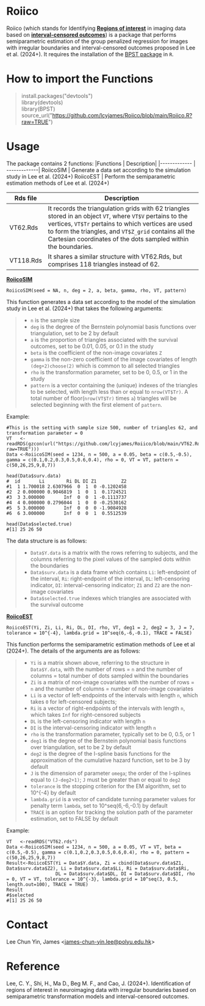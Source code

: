 # Roiico
Roiico (which stands for Identifying <ins>**Regions of interest**</ins> in imaging data based on <ins>**interval-censored outcomes**</ins>) is a package that performs semiparametric estimation of the group penalized regression for images with irregular boundaries and interval-censored outcomes proposed in Lee et al. (2024+). It requires the installation of the [BPST package](https://first-data-lab.github.io/blogs/docs/BPST.html#few-notes-to-consider) in `R`.

# How to import the Functions #
> install.packages("devtools")<br />
> library(devtools) <br /> 
> library(BPST) <br />
> source_url("https://github.com/lcyjames/Roiico/blob/main/Roiico.R?raw=TRUE")

# Usage #
The package contains 2 functions:
|Functions  | Description|
|------------- | -------------|
RoiicoSIM  | Generate a data set according to the simulation study in Lee et al. (2024+)
RoiicoEST  | Perform the semiparametric estimation methods of Lee et al. (2024+)

|Rds file  | Description|
|------------- | -------------|
VT62.Rds | It records the triangulation grids with 62 triangles stored in an object `VT`, where `VT$V` pertains to the vertices, `VT$Tr` pertains to which vertices are used to form the triangles, and `VT$Z_grid` contains all the Cartesian coordinates of the dots sampled within the boundaries.
VT118.Rds | It shares a similar structure with VT62.Rds, but comprises 118 triangles instead of 62.

<ins>**RoiicoSIM**</ins>

```
RoiicoSIM(seed = NA, n, deg = 2, a, beta, gamma, rho, VT, pattern)
```
This function generates a data set according to the model of the simulation study in Lee et al. (2024+) that takes the following arguments:
>- `n` is the sample size
>- `deg` is the degree of the Bernstein polynomial basis functions over triangulation, set to be 2 by default 
>- `a` is the proportion of triangles associated with the survival outcomes, set to be 0.01, 0.05, or 0.1 in the study
>- `beta` is the coefficient of the non-image covariates `Z`
>- `gamma` is the non-zero coefficient of the image covariates of length `(deg+2)choose(2)` which is common to all selected triangles
>- `rho` is the transformation parameter, set to be 0, 0.5, or 1 in the study
>- `pattern` is a vector containing the (unique) indexes of the triangles to be selected, with length less than or equal to `nrow(VT$Tr)`. A total number of floor(`nrow(VT$Tr)` times `a`) triangles will be selected beginning with the first element of `pattern`.

Example:
```
#This is the setting with sample size 500, number of triangles 62, and transformation parameter = 0
VT   <-readRDS(gzcon(url("https://github.com/lcyjames/Roiico/blob/main/VT62.Rds?raw=TRUE")))
Data <-RoiicoSIM(seed = 1234, n = 500, a = 0.05, beta = c(0.5,-0.5), gamma = c(0.1,0.2,0.3,0.5,0.6,0.4), rho = 0, VT = VT, pattern = c(50,26,25,9,8,7))

head(Data$surv.data)
#  id       Li        Ri DL DI Z1         Z2
#1  1 1.700018 2.6307966  0  1  0 -0.1202458
#2  2 0.000000 0.9046819  1  0  1  0.1724521
#3  3 3.000000       Inf  0  0  1 -0.1113737
#4  4 0.000000 0.2796044  1  0  0 -0.2530162
#5  5 3.000000       Inf  0  0  0 -1.9084928
#6  6 3.000000       Inf  0  0  1  0.5512539

head(Data$selected.true)
#[1] 25 26 50
```

The data structure is as follows:
>- `Data$Y.data` is a matrix with the rows referring to subjects, and the columns referring to the pixel values of the sampled dots within the boundaries
>- `Data$surv.data` is a data frame which contains `Li`: left-endpoint of the interval, `Ri`: right-endpoint of the interval, `DL`: left-censoring indicator, `DI`: interval-censoring indicator; `Z1` and `Z2` are the non-image covariates
>- `Data$selected.true` indexes which triangles are associated with the survival outcome


<ins>**RoiicoEST**</ins>
```
RoiicoEST(Yi, Zi, Li, Ri, DL, DI, rho, VT, deg1 = 2, deg2 = 3, J = 7, tolerance = 10^{-4}, lambda.grid = 10^seq(6,-6,-0.1), TRACE = FALSE)
```
This function performs the semiparametric estimation methods of Lee et al (2024+). The details of the arguments are as follows:
>- `Yi` is a matrix shown above, referring to the structure in `Data$Y.data`, with the number of rows = `n` and the number of columns = total number of dots sampled within the boundaries
>- `Zi` is a matrix of non-image covariates with the number of rows = `n` and the number of columns = number of non-image covariates
>- `Li` is a vector of left-endpoints of the intervals with length `n`, which takes `0` for left-censored subjects; 
>- `Ri` is a vector of right-endpoints of the intervals with length `n`, which takes `Inf` for right-censored subjects
>- `DL` is the left-censoring indicator with length `n`
>- `DI` is the interval-censoring indicator with length `n`
>- `rho` is the transformation parameter, typically set to be 0, 0.5, or 1
>- `deg1` is the degree of the Bernstein polynomial basis functions over triangulation, set to be 2 by default
>- `deg2` is the degree of the I-spline basis functions for the approximation of the cumulative hazard function, set to be 3 by default
>- `J` is the dimension of parameter `omega`; the order of the I-splines equal to `(J-deg2+1)`; `J` must be greater than or equal to `deg2`
>- `tolerance` is the stopping criterion for the EM algorithm, set to 10^{-4} by default
>- `lambda.grid` is a vector of candidate tunning parameter values for penalty term `lambda`, set to 10^seq(6,-6,-0.1) by default
>- `TRACE` is an option for tracking the solution path of the parameter estimation, set to FALSE by default

Example:
```
VT   <-readRDS("VT62.rds")
Data <-RoiicoSIM(seed = 1234, n = 500, a = 0.05, VT = VT, beta = c(0.5,-0.5), gamma = c(0.1,0.2,0.3,0.5,0.6,0.4), rho = 0, pattern = c(50,26,25,9,8,7))
Result<-RoiicoEST(Yi = Data$Y.data, Zi = cbind(Data$surv.data$Z1, Data$surv.data$Z2), Li = Data$surv.data$Li, Ri = Data$surv.data$Ri, 
                  DL = Data$surv.data$DL, DI = Data$surv.data$DI, rho = 0, VT = VT, tolerance = 10^{-3}, lambda.grid = 10^seq(3, 0.5, length.out=100), TRACE = TRUE)
Result
#$selected
#[1] 25 26 50

```
# Contact #
Lee Chun Yin, James <<james-chun-yin.lee@polyu.edu.hk>>

# Reference #
Lee, C. Y., Shi, H., Ma D., Beg M. F., and Cao, J. (2024+). Identification of regions of interest in neuroimaging data with irregular boundaries based on semiparametric transformation models and interval-censored outcomes.
